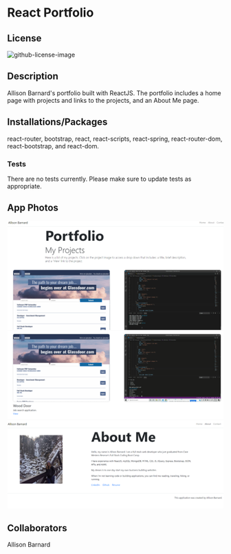 # React Portfolio

## License

![github-license-image](https://img.shields.io/github/license/commonality/getting-started-inner-source.svg?style=flat-square)

## Description

Allison Barnard's portfolio built with ReactJS. The portfolio includes a home page with projects and links to the projects, and an About Me page.

## Installations/Packages

react-router, bootstrap, react, react-scripts, react-spring, react-router-dom, react-bootstrap, and react-dom.

### **Tests**

There are no tests currently. Please make sure to update tests as appropriate.

## App Photos

![home_page_image](/home.png)
![home_page_link_image](/links.png)
![about_page_image](/About.png)

## Collaborators

Allison Barnard
